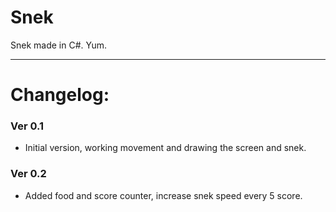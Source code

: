 # Snek

Snek made in C#. Yum.

---

# Changelog:

### Ver 0.1

- Initial version, working movement and drawing the screen and snek.

### Ver 0.2

- Added food and score counter, increase snek speed every 5 score.